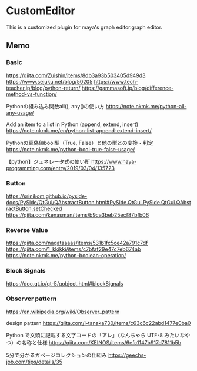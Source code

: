 # CustomEditor
This is a customized plugin for maya's graph editor.graph editor.


## Memo

### Basic
https://qiita.com/Zuishin/items/8db3a93b503405d949d3
https://www.sejuku.net/blog/50205
https://www.tech-teacher.jp/blog/python-return/
https://gammasoft.jp/blog/difference-method-vs-function/

Pythonの組み込み関数all(), any()の使い方
https://note.nkmk.me/python-all-any-usage/

Add an item to a list in Python (append, extend, insert)
https://note.nkmk.me/en/python-list-append-extend-insert/

Pythonの真偽値bool型（True, False）と他の型との変換・判定
https://note.nkmk.me/python-bool-true-false-usage/

【python】ジェネレータ式の使い所
https://www.haya-programming.com/entry/2019/03/04/135723



### Button
https://srinikom.github.io/pyside-docs/PySide/QtGui/QAbstractButton.html#PySide.QtGui.PySide.QtGui.QAbstractButton.setChecked
https://qiita.com/kenasman/items/b9ca3beb25ecf87bfb06



### Reverse Value
https://qiita.com/nagataaaas/items/531b1fc5ce42a791c7df
https://qiita.com/1_kkikki/items/c7bfaf29e47c7eb674ab
https://note.nkmk.me/python-boolean-operation/


### Block Signals
https://doc.qt.io/qt-5/qobject.html#blockSignals


### Observer pattern
https://en.wikipedia.org/wiki/Observer_pattern

design pattern
https://qiita.com/i-tanaka730/items/c63c6c22abd1477e0ba0

Python で文頭に記載する文字コードの「アレ」（なんちゃら UTF-8 みたいなやつ）の名称と仕様
https://qiita.com/KEINOS/items/6efc1147b917d7811b5b

5分で分かるガベージコレクションの仕組み
https://geechs-job.com/tips/details/35








